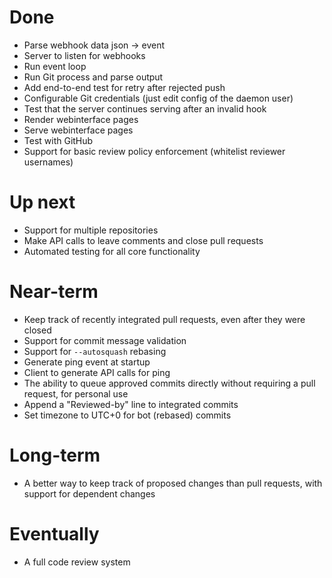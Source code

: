# Done

 * Parse webhook data json -> event
 * Server to listen for webhooks
 * Run event loop
 * Run Git process and parse output
 * Add end-to-end test for retry after rejected push
 * Configurable Git credentials (just edit config of the daemon user)
 * Test that the server continues serving after an invalid hook
 * Render webinterface pages
 * Serve webinterface pages
 * Test with GitHub
 * Support for basic review policy enforcement (whitelist reviewer usernames)

# Up next

 * Support for multiple repositories
 * Make API calls to leave comments and close pull requests
 * Automated testing for all core functionality

# Near-term

 * Keep track of recently integrated pull requests, even after they were closed
 * Support for commit message validation
 * Support for `--autosquash` rebasing
 * Generate ping event at startup
 * Client to generate API calls for ping
 * The ability to queue approved commits directly without requiring a pull
   request, for personal use
 * Append a "Reviewed-by" line to integrated commits
 * Set timezone to UTC+0 for bot (rebased) commits

# Long-term

 * A better way to keep track of proposed changes than pull requests,
   with support for dependent changes

# Eventually

 * A full code review system

